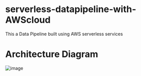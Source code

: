 # serverless-datapipeline-with-AWScloud
This a Data Pipeline built using AWS serverless services
# Architecture Diagram
![image](https://github.com/afzal44/serverless-datapipeline-with-awscloud/assets/49905450/f54a294d-88dc-4a06-a4f1-473ddde9f659)

